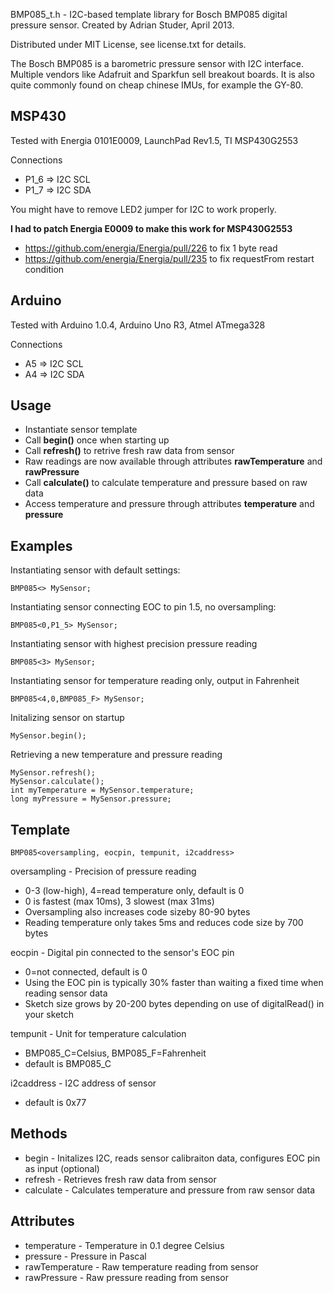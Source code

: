 BMP085_t.h - I2C-based template library for Bosch BMP085 digital pressure sensor.
Created by Adrian Studer, April 2013.

Distributed under MIT License, see license.txt for details.   

The Bosch BMP085 is a barometric pressure sensor with I2C interface. 
Multiple vendors like Adafruit and Sparkfun sell breakout boards. It is also quite commonly found
on cheap chinese IMUs, for example the GY-80.

MSP430
------

Tested with Energia 0101E0009, LaunchPad Rev1.5, TI MSP430G2553

Connections
* P1_6 => I2C SCL
* P1_7 => I2C SDA

You might have to remove LED2 jumper for I2C to work properly.

**I had to patch Energia E0009 to make this work for MSP430G2553**
* https://github.com/energia/Energia/pull/226 to fix 1 byte read
* https://github.com/energia/Energia/pull/235 to fix requestFrom restart condition

Arduino
-------

Tested with Arduino 1.0.4, Arduino Uno R3, Atmel ATmega328

Connections
* A5 => I2C SCL
* A4 => I2C SDA

Usage
-----

- Instantiate sensor template
- Call **begin()** once when starting up
- Call **refresh()** to retrive fresh raw data from sensor
- Raw readings are now available through attributes **rawTemperature** and **rawPressure**
- Call **calculate()** to calculate temperature and pressure based on raw data
- Access temperature and pressure through attributes **temperature** and **pressure**

Examples
--------

Instantiating sensor with default settings:

	BMP085<> MySensor;

Instantiating sensor connecting EOC to pin 1.5, no oversampling:

	BMP085<0,P1_5> MySensor;

Instantiating sensor with highest precision pressure reading

	BMP085<3> MySensor;

Instantiating sensor for temperature reading only, output in Fahrenheit

	BMP085<4,0,BMP085_F> MySensor;

Initalizing sensor on startup

	MySensor.begin();
     
Retrieving a new temperature and pressure reading

	MySensor.refresh();
	MySensor.calculate();
	int myTemperature = MySensor.temperature;
	long myPressure = MySensor.pressure;

Template
--------

	BMP085<oversampling, eocpin, tempunit, i2caddress>

oversampling - Precision of pressure reading
* 0-3 (low-high), 4=read temperature only, default is 0
* 0 is fastest (max 10ms), 3 slowest (max 31ms)
* Oversampling also increases code sizeby 80-90 bytes
* Reading temperature only takes 5ms and reduces code size by 700 bytes

eocpin - Digital pin connected to the sensor's EOC pin
* 0=not connected, default is 0
* Using the EOC pin is typically 30% faster than waiting a fixed time when reading sensor data
* Sketch size grows by 20-200 bytes depending on use of digitalRead() in your sketch

tempunit - Unit for temperature calculation
* BMP085_C=Celsius, BMP085_F=Fahrenheit
* default is BMP085_C

i2caddress - I2C address of sensor
* default is 0x77

Methods
-------

* begin - Initalizes I2C, reads sensor calibraiton data, configures EOC pin as input (optional)
* refresh - Retrieves fresh raw data from sensor
* calculate - Calculates temperature and pressure from raw sensor data
 
Attributes
----------

* temperature - Temperature in 0.1 degree Celsius
* pressure - Pressure in Pascal
* rawTemperature - Raw temperature reading from sensor
* rawPressure - Raw pressure reading from sensor
